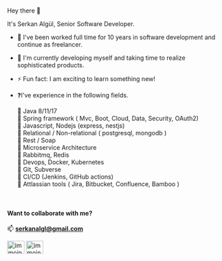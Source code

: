 <!--
**serkanalgl/serkanalgl** is a ✨ _special_ ✨ repository because its `README.md` (this file) appears on your GitHub profile. -->

Hey there 👋

It's Serkan Algül, Senior Software Developer.

- 👷 I've been worked full time for 10 years in software development and continue as freelancer.
- 🌱 I'm currently developing myself and taking time to realize sophisticated products.
-  ⚡  Fun fact: I am exciting to learn something new!

- ❓I've experience in the following fields.<br>

   🎯 Java 8/11/17<br>
   🎯 Spring framework ( Mvc, Boot, Cloud, Data, Security, OAuth2)<br>
   🎯 Javascript, Nodejs (express, nestjs)<br>
   🎯 Relational / Non-relational ( postgresql, mongodb )<br>
   🎯 Rest / Soap<br>
   🎯 Microservice Architecture<br>
   🎯 Rabbitmq, Redis<br>
   🎯 Devops, Docker, Kubernetes<br>
   🎯 Git, Subverse <br>
   🎯 CI/CD (Jenkins, GitHub actions)<br>
   🎯 Attlassian tools ( Jira, Bitbucket, Confluence, Bamboo )<br>

<br>

#### Want to collaborate with me?
📫 **serkanalgl@gmail.com**
<p align="left">

<a href="https://twitter.com/0xSerkan" target="blank"><img align="center" src="https://raw.githubusercontent.com/rahuldkjain/github-profile-readme-generator/master/src/images/icons/Social/twitter.svg" alt="immoinulmoin" height="30" width="40" /></a>
<a href="https://linkedin.com/in/serkanalgul" target="blank"><img align="center" src="https://raw.githubusercontent.com/rahuldkjain/github-profile-readme-generator/master/src/images/icons/Social/linked-in-alt.svg" alt="immoinulmoin" height="30" width="40" /></a>
</p>

